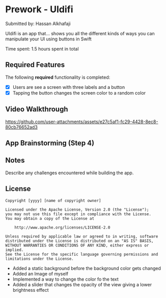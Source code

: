 # Prework - UIdifi

Submitted by: Hassan Alkhafaji

UIdifi is an app that... shows you all the different kinds of ways you can manipulate your UI using buttons in Swift

Time spent: 1.5 hours spent in total

## Required Features

The following **required** functionality is completed:

- [X] Users are see a screen with three labels and a button
- [X] Tapping the button changes the screen color to a random color
 
## Video Walkthrough

https://github.com/user-attachments/assets/e27c5af1-fc29-4428-8ec8-80cb76652ad3


## App Brainstorming (Step 4)

## Notes

Describe any challenges encountered while building the app.

## License

    Copyright [yyyy] [name of copyright owner]

    Licensed under the Apache License, Version 2.0 (the "License");
    you may not use this file except in compliance with the License.
    You may obtain a copy of the License at

        http://www.apache.org/licenses/LICENSE-2.0

    Unless required by applicable law or agreed to in writing, software
    distributed under the License is distributed on an "AS IS" BASIS,
    WITHOUT WARRANTIES OR CONDITIONS OF ANY KIND, either express or implied.
    See the License for the specific language governing permissions and
    limitations under the License.
- Added a static background before the background color gets changed
- Added an Image of myself
- Implemented a way to change the color fo the text
- Added a slider that changes the opacity of the view giving a lower brightness effect
